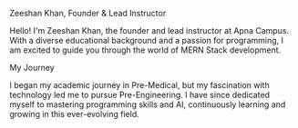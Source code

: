 Zeeshan Khan, Founder & Lead Instructor

Hello! I'm Zeeshan Khan, the founder and lead instructor at Apna Campus. With a diverse educational background and a passion for programming, I am excited to guide you through the world of MERN Stack development.

My Journey

I began my academic journey in Pre-Medical, but my fascination with technology led me to pursue Pre-Engineering. I have since dedicated myself to mastering programming skills and AI, continuously learning and growing in this ever-evolving field.
